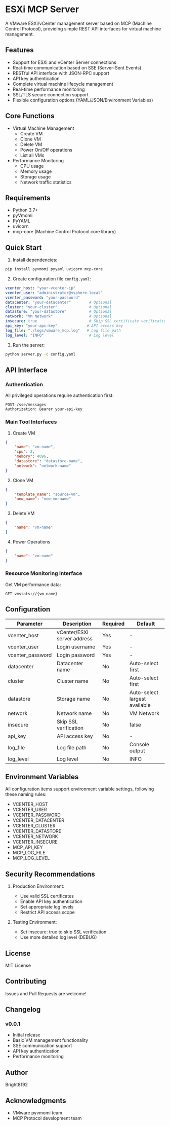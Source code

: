 # ESXi MCP Server

A VMware ESXi/vCenter management server based on MCP (Machine Control Protocol), providing simple REST API interfaces for virtual machine management.

## Features

- Support for ESXi and vCenter Server connections
- Real-time communication based on SSE (Server-Sent Events)
- RESTful API interface with JSON-RPC support
- API key authentication
- Complete virtual machine lifecycle management
- Real-time performance monitoring
- SSL/TLS secure connection support
- Flexible configuration options (YAML/JSON/Environment Variables)

## Core Functions

- Virtual Machine Management
  - Create VM
  - Clone VM
  - Delete VM
  - Power On/Off operations
  - List all VMs
- Performance Monitoring
  - CPU usage
  - Memory usage
  - Storage usage
  - Network traffic statistics

## Requirements

- Python 3.7+
- pyVmomi
- PyYAML
- uvicorn
- mcp-core (Machine Control Protocol core library)

## Quick Start

1. Install dependencies:

```bash
pip install pyvmomi pyyaml uvicorn mcp-core
```

2. Create configuration file `config.yaml`:

```yaml
vcenter_host: "your-vcenter-ip"
vcenter_user: "administrator@vsphere.local"
vcenter_password: "your-password"
datacenter: "your-datacenter"        # Optional
cluster: "your-cluster"              # Optional
datastore: "your-datastore"          # Optional
network: "VM Network"                # Optional
insecure: true                       # Skip SSL certificate verification
api_key: "your-api-key"             # API access key
log_file: "./logs/vmware_mcp.log"   # Log file path
log_level: "INFO"                    # Log level
```

3. Run the server:

```bash
python server.py -c config.yaml
```

## API Interface

### Authentication

All privileged operations require authentication first:

```http
POST /sse/messages
Authorization: Bearer your-api-key
```

### Main Tool Interfaces

1. Create VM
```json
{
    "name": "vm-name",
    "cpu": 2,
    "memory": 4096,
    "datastore": "datastore-name",
    "network": "network-name"
}
```

2. Clone VM
```json
{
    "template_name": "source-vm",
    "new_name": "new-vm-name"
}
```

3. Delete VM
```json
{
    "name": "vm-name"
}
```

4. Power Operations
```json
{
    "name": "vm-name"
}
```

### Resource Monitoring Interface

Get VM performance data:
```http
GET vmstats://{vm_name}
```

## Configuration

| Parameter | Description | Required | Default |
|-----------|-------------|----------|---------|
| vcenter_host | vCenter/ESXi server address | Yes | - |
| vcenter_user | Login username | Yes | - |
| vcenter_password | Login password | Yes | - |
| datacenter | Datacenter name | No | Auto-select first |
| cluster | Cluster name | No | Auto-select first |
| datastore | Storage name | No | Auto-select largest available |
| network | Network name | No | VM Network |
| insecure | Skip SSL verification | No | false |
| api_key | API access key | No | - |
| log_file | Log file path | No | Console output |
| log_level | Log level | No | INFO |

## Environment Variables

All configuration items support environment variable settings, following these naming rules:
- VCENTER_HOST
- VCENTER_USER
- VCENTER_PASSWORD
- VCENTER_DATACENTER
- VCENTER_CLUSTER
- VCENTER_DATASTORE
- VCENTER_NETWORK
- VCENTER_INSECURE
- MCP_API_KEY
- MCP_LOG_FILE
- MCP_LOG_LEVEL

## Security Recommendations

1. Production Environment:
   - Use valid SSL certificates
   - Enable API key authentication
   - Set appropriate log levels
   - Restrict API access scope

2. Testing Environment:
   - Set insecure: true to skip SSL verification
   - Use more detailed log level (DEBUG)

## License

MIT License

## Contributing

Issues and Pull Requests are welcome!

## Changelog

### v0.0.1
- Initial release
- Basic VM management functionality
- SSE communication support
- API key authentication
- Performance monitoring

## Author

Bright8192

## Acknowledgments

- VMware pyvmomi team
- MCP Protocol development team
